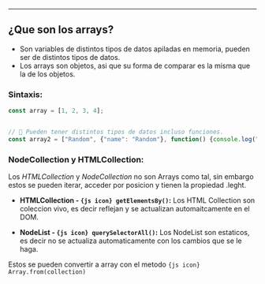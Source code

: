
---
## ¿Que son los arrays?
- Son variables de distintos tipos de datos apiladas en memoria, pueden ser de distintos tipos de datos.
- Los arrays son objetos, asi que su forma de comparar es la misma que la de los objetos. 
### Sintaxis:

```js
const array = [1, 2, 3, 4];


// 🚧 Pueden tener distintos tipos de datos incluso funciones.
const array2 = ["Random", {"name": "Random"}, function() {console.log("xd")}];
```

### NodeCollection y HTMLCollection:
Los *HTMLCollection* y *NodeCollection* no son Arrays como tal, sin embargo estos se pueden iterar, acceder por posicion y tienen la propiedad .leght. 

- **HTMLCollection - `{js icon} getElementsBy()`:** Los HTML Collection son coleccion vivo, es decir reflejan y se actualizan automaitcamente en el DOM.

- **NodeList - `{js icon} querySelectorAll()`:**    Los NodeList son estaticos, es decir no se actualiza automaticamente con los cambios que se le haga.

Estos se pueden convertir a array con el metodo `{js icon} Array.from(collection)`

